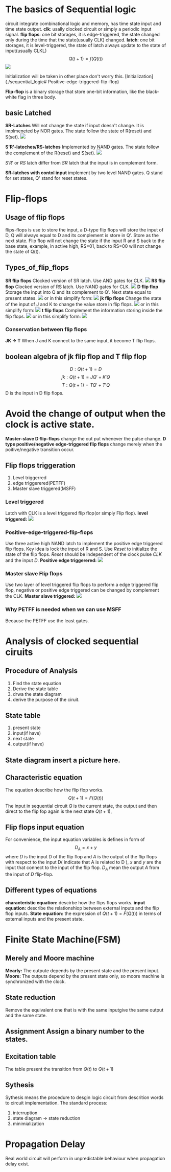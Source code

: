 # The basics of Sequential logic 
circuit integrate combinational logic and memory, has time state input and time state 
output.
**clk**:
usally clocked circuit or simply a periodic input signal.
**flip flops**:
one bit storages, it is edge-triggered, the state changed only during the time that the 
state(usually CLK) changed.
**latch**:
one bit storages, it is level-triggered, the state of latch always update to the state of 
input(usually CLKL) $$Q(t+1) = f\big(Q(t)\big)$$![](../img/p-3.png)

Initialization will be taken in other place don't worry this.
[Initialization](./sequential_logic# Positive-edge-triggered-flip-flop)

**Flip-flop**
is a binary storage that store one-bit information, like the black-white flag in three 
body.

## basic Latched
**SR-Latches**
Will not change the state if input doesn't change. It is implmeneted by NOR gates.  The state follow the state of R(reset) and S(set).
![](../img/p-5.png)

**S'R'-lateches/RS-latches**
Implemented by NAND gates. The state follow the complement of the R(reset) and S(set).
 ![](../img/p-4.png)


$S'R'$ or $RS$ latch differ from $SR$ latch that the input is in complement
form.

**SR-latches with contol input**
implement by two level NAND gates.
Q stand for set states, Q' stand for reset states.

# Flip-flops

## Usage of flip flops
flips-flops is use to store the input, a D-type flip flops will store the input
of D, Q will always equal to D and its complement is store in Q'.  Store as the
next state. Flip flop will not change the state if the input R and S back to
the base state, example, in active high, RS=01, back to RS=00 will not change
the state of Q(t).

## Types_of_flip_flops
**SR flip flops**
Clocked version of SR latch. Use AND gates for CLK.
![](../img/p-11.png)
**RS flip flop**
Clocked version of RS latch. Use NAND gates for CLK.
![](../img/p-12.png)
**D flip flop**
Storage the input into Q and its complement to Q'. Next state equal to present states.
![](../img/p-7.png)
or in this simplify form:
![](../img/p-17.png)
**jk flip flops**
Change the state of the input of J and K to change the value store in flip flops.
![](../img/p-8.png)
or in this simplify form:
![](../img/p-18.png)
**t flip flops**
Complement the information storing inside the flip flops.
![](../img/p-9.png)
or in this simplify form:
![](../img/Pasted%20image%2020230320102250.png)

### Conservation between flip flops
**JK -> T**
When J and K connect to the same input, it become T flip flops.

## boolean algebra of jk flip flop and T flip flop
$$D: Q(t+1) = D$$
$$jk:Q(t+1) = JQ' + K'Q$$
$$T: Q(t+1) = TQ' + T'Q$$
D is the input in D flip flops.

# Avoid the change of output when the clock is active state.
**Master-slave D flip-flops**
change the out put whenever the pulse change.
**D type positive/negative edge-triggered flip flops**
change merely when the poitive/negative transition occur.

## Flip flops triggeration
1. Level triggerred
2. edge triggerered(PETFF)
3. Master slave triggered(MSFF)

### Level triggered
Latch with CLK is a level triggered flip flop(or simply Flip flop).
**level triggered:**
![](../img/p-19.png)

### Positive-edge-triggered-flip-flops
Use three active high NAND latch to implement the positive edge triggered flip 
flops. Key idea is lock the input of R and S. Use $Reset$ to initialize the 
state of the flip flops. $Reset$ should be independent of the clock pulse $CLK$ 
and the input $D$.
**Positive edge triggerered:**
![](../img/p-20.png)

### Master slave Flip flops
Use two layer of level triggered flip flops to perform a edge triggered flip 
flop, negative or positive edge triggered can be changed by complement the 
CLK.
**Master slave triggered:**
![](../img/p-23.png)

### Why PETFF is needed when we can use MSFF
Because the PETFF use the least gates.


# Analysis of clocked sequential ciruits
## Procedure of Analysis
1. Find the state equation
2. Derive the state table
3. drwa the state diagram
4. derive the purpose of the ciruit.
## State table
1. present state
2. input(if have)
3. next state
4. output(if have)

## State diagram insert a picture here.

## Characteristic equation
The equation describe how the flip flop works.
$$Q(t+1) = F\big(Q(t)\big)$$
The input in sequential circuit $Q$ is the current state, the output and then direct to 
the flip fop again is the next state $Q(t+1)$, 

## Flip flops input equation
For convenience, the input equation variables is defines in form of $$D_A=x+y$$ where 
$D$ is the input D of the flip flop
and $A$ is the output of the flip flops with respect to the input D( indicate that A is 
related to D ), $x$ and $y$ are the input that connect to the input of the flip 
flop.
$D_A$ mean the output $A$ from the input of $D$ flip-flop.

## Different types of equations
**characteristic equation:**
descirbe how the flips flops works.
**input equation:**
describe the relationshiop between external inputs and the flip flop inputs.
**State equation:**
the expression of $Q(t+1) = F\big(Q(t)\big)$ in terms of external inputs and the present state.

# Finite State Machine(FSM)
## Merely and Moore machine
**Mearly:**
The outpute depends by the present state and the present input.
**Moore:**
The outputs depend by the present state only, so moore machine is synchronized with the 
clock.

## State reduction
Remove the equivalent one that is with the same inputgive the same output and 
the same state.

## Assignment Assign a binary number to the states.

## Excitation table
The table present the transition from $Q(t)$ to $Q(t+1)$

## Sythesis
Sythesis means the procedure to desgin logic circuit from descrition words to circuit 
implementation.
The standard process:
1. interruption
2. state diagram -> state reduction
3. minimialization

# Propagation Delay
Real world circuit will perform in unpredictable behaviour when propagation delay 
exist.

<!-- asdfasdf





















asfdasdfsaf-->
